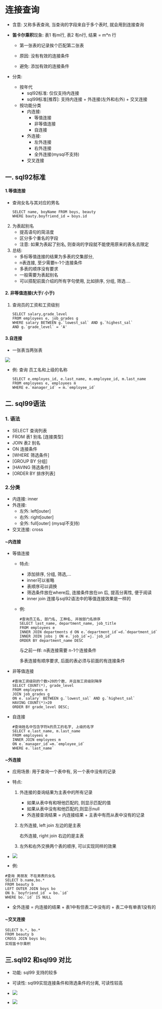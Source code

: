 #  连接查询

+ 含意: 又称多表查询, 当查询的字段来自于多个表时, 就会用到连接查询

+ **笛卡尔乘积**现象: 表1 有m行, 表2 有n行, 结果 = m*n 行

  + 第一张表的记录挨个匹配第二张表

  + 原因: 没有有效的连接条件

  + 避免: 添加有效的连接条件

    

+ 分类: 

  + 按年代
    + sql92标准: 仅仅支持内连接
    + sql99标准[推荐]: 支持内连接 + 外连接(左外和右外) + 交叉连接
  + 按功能分类
    + 内连接:
      + 等值连接
      + 非等值连接
      + 自连接
    + 外连接: 
      + 左外连接
      + 右外连接
      + 全外连接(mysql不支持)
    + 交叉连接



## 一. sql92标准

#### 1.等值连接

+ 查询女名与其对应的男名

  ```
  SELECT name, boyName FROM boys, beauty
  WHERE bauty.boyfriend_id = boys.id
  ```

2. 为表起别名
   + 提高语句的简洁度
   + 区分多个重名的字段
   + 注意: 如果为表起了别名, 则查询的字段就不能使用原来的表名去限定
2. 总结: 
   + 多标等值连接的结果为多表的交集部分,
   + n表连接, 至少需要n-1个连接条件
   + 多表的顺序没有要求
   + 一般需要为表起别名
   + 可以搭配前面介绍的所有字句使用, 比如排序, 分组, 筛选....

#### 2. 非等值连接(大于/ 小于)

1. 查询员的工资和工资级别

   ```
   SELECT salary,grade_level
   FROM employees e, job_grades g
   WHERE salary BETWEEN g.`lowest_sal` AND g.`highest_sal`
   AND g.`grade_level` = 'A'
   ```

#### 3.自连接

+ 一张表当两张表

![](img/自连接.png)

+ 例: 查询 员工名和上级的名称

  ```
  SELECT e.employes_id, e.last_name, m.employee_id, m.last_name
  FROM employees e, employees m
  WHERE e.`manager_id` = m.`employee_id`
  ```


## 二. sql99语法

### 1. 语法

+ SELECT 查询列表
+ FROM 表1 别名 [连接类型]
+ JOIN   表2  别名
+ ON 连接条件
+ [WHERE 筛选条件]
+ [GROUP BY 分组]
+ [HAVING 筛选条件]
+ [ORDER BY 排序列表]

### 2.分类

+ 内连接: inner
+ 外连接: 
  + 左外: left[outer]
  + 右外: right[outer]
  + 全外: full[outer] (mysql不支持)
+ 交叉连接: cross

#### ~内连接

+ 等值连接

  + 特点:

    + 添加排序, 分组, 筛选,...
    + inner可以省略
    + 表顺序可以调换
    + 筛选条件放在where后, 连接条件放在on 后, 提高分离性, 便于阅读
    + inner join 连接与sql92语法中的等值连接效果是一样的

  + 例:

    ```
    #查询员工名, 部门名, 工种名, 并按部门名排序
    SELECT last_name, department_name, job_title
    FROM employees e
    INNER JOIN departments d ON e.`department_id`=d.`department_id`
    INNER JOIN jobs j ON e.`job_id`=j.`job_id`
    ORDER BY department_name DESC
    ```

    与之前一样: n表连接需要 n-1个连接条件

    多表连接有顺序要求, 后面的表必须与前面的有连接条件

+ 非等值连接

  ```
  #查询工资级别的个数>20的个数, 并且按工资级别降序
  SELECT COUNT(*), grade_level
  FROM employees e
  JOIN job_grades g
  ON e.`salary` BETWEEN g.`lowest_sal` AND g.`highest_sal`
  HAVING COUNT(*)>20
  ORDER BY grade_level DESC;
  
  ```

+ 自连接

  ```
  #查询姓名中包含字符k的员工的名字, 上级的名字
  SELECT e.last_name, m.last_name
  FROM employees e
  INNER JOIN employees m
  ON e.`manager_id`=m.`employee_id`
  WHERE e.`last_name` 
  ```



#### ~外连接

+ 应用场景: 用于查询一个表中有, 另一个表中没有的记录

+ 特点:

  1. 外连接的查询结果为主表中的所有记录

     + 如果从表中有和呀他匹配的, 则显示匹配的值
     + 如果从表中没有和他匹配的,则显示null
     + 外连接查询结果 = 内连接结果 + 主表中有而从表中没有的记录

  2. 左外连接, left join 左边的是主表

     右外连接, right join 右边的是主表

  3. 左外和右外交换两个表的顺序, 可以实现同样的效果

+ ![](img/外连接.png)

+ 例:

```
#查询 男朋友 不在男表的女名
SELECT b.name,bo.*
FROM beauty b
LEFT OUTER JOIN boys bo
ON b.`boyfriend_id` = bo.`id`
WHERE bo.`id` IS NULL
```

+ 全外连接 = 内连接的结果 + 表1中有但表二中没有的 + 表二中有单表1没有的

#### ~交叉连接

```
SELECT b.*, bo.*
FROM beauty b
CROSS JOIN boys bo;
实现笛卡尔乘积
```





## 三.sql92 和sql99 对比

+ 功能: sql99 支持的较多
+ 可读性: sql99实现连接条件和筛选条件的分离, 可读性较高

+ ![](img/连接查询1.png)

+ ![](img/连接查询2.png)